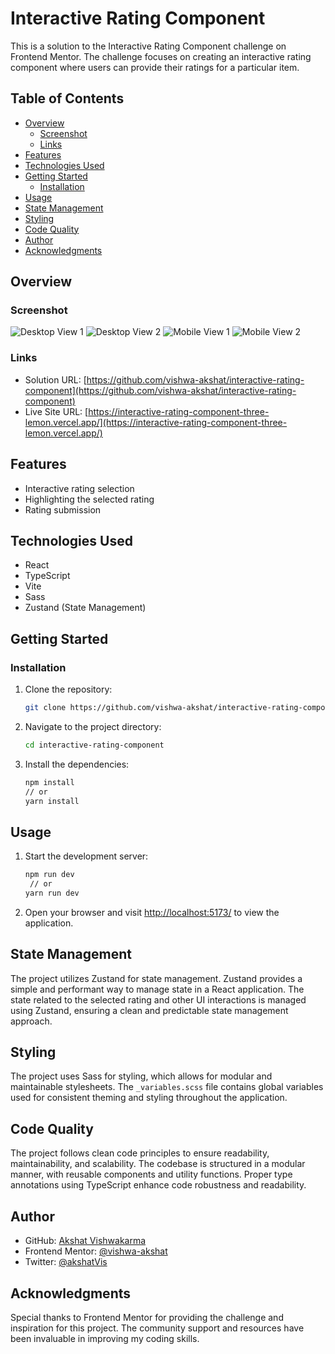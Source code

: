 # Interactive Rating Component

This is a solution to the Interactive Rating Component challenge on Frontend Mentor. The challenge focuses on creating an interactive rating component where users can provide their ratings for a particular item.

## Table of Contents

-   [Overview](#overview)
    -   [Screenshot](#screenshot)
    -   [Links](#links)
-   [Features](#features)
-   [Technologies Used](#technologies-used)
-   [Getting Started](#getting-started)
    -   [Installation](#installation)
-   [Usage](#usage)
-   [State Management](#state-management)
-   [Styling](#styling)
-   [Code Quality](#code-quality)
-   [Author](#author)
-   [Acknowledgments](#acknowledgments)

## Overview

### Screenshot

![Desktop View 1](./public/desktop-ss1.png)
![Desktop View 2](./public/desktop-ss2.png)
![Mobile View 1](./public/mobile-ss1.png)
![Mobile View 2](./public/mobile-ss2.png)

### Links

-   Solution URL: [https://github.com/vishwa-akshat/interactive-rating-component](https://github.com/vishwa-akshat/interactive-rating-component)
-   Live Site URL: [https://interactive-rating-component-three-lemon.vercel.app/](https://interactive-rating-component-three-lemon.vercel.app/)

## Features

-   Interactive rating selection
-   Highlighting the selected rating
-   Rating submission

## Technologies Used

-   React
-   TypeScript
-   Vite
-   Sass
-   Zustand (State Management)

## Getting Started

### Installation

1. Clone the repository:

    ```bash
    git clone https://github.com/vishwa-akshat/interactive-rating-component.git
    ```

2. Navigate to the project directory:

    ```bash
    cd interactive-rating-component
    ```

3. Install the dependencies:

    ```bash
    npm install
    // or
    yarn install
    ```

## Usage

1. Start the development server:

    ```bash
    npm run dev
     // or
    yarn run dev
    ```

2. Open your browser and visit [http://localhost:5173/](http://localhost:5173/) to view the application.

## State Management

The project utilizes Zustand for state management. Zustand provides a simple and performant way to manage state in a React application. The state related to the selected rating and other UI interactions is managed using Zustand, ensuring a clean and predictable state management approach.

## Styling

The project uses Sass for styling, which allows for modular and maintainable stylesheets. The `_variables.scss` file contains global variables used for consistent theming and styling throughout the application.

## Code Quality

The project follows clean code principles to ensure readability, maintainability, and scalability. The codebase is structured in a modular manner, with reusable components and utility functions. Proper type annotations using TypeScript enhance code robustness and readability.

## Author

-   GitHub: [Akshat Vishwakarma](https://github.com/vishwa-akshat)
-   Frontend Mentor: [@vishwa-akshat](https://www.frontendmentor.io/profile/vishwa-akshat)
-   Twitter: [@akshatVis](https://twitter.com/akshatVis)

## Acknowledgments

Special thanks to Frontend Mentor for providing the challenge and inspiration for this project. The community support and resources have been invaluable in improving my coding skills.
